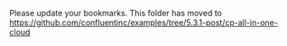 Please update your bookmarks.  This folder has moved to https://github.com/confluentinc/examples/tree/5.3.1-post/cp-all-in-one-cloud
